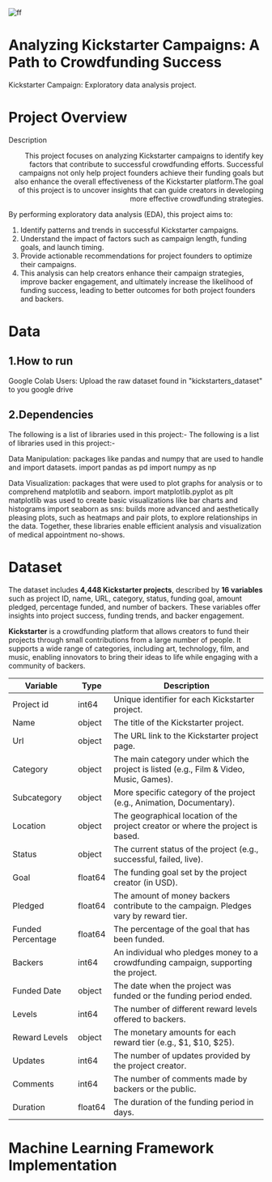 ![ff](https://newlightdigital.com/wp-content/uploads/2023/08/Marketing-Strategies-Any-Business.png)

# Analyzing Kickstarter Campaigns: A Path to Crowdfunding Success
Kickstarter Campaign: Exploratory data analysis project.

# Project Overview
Description
<div style = "text-align: right">This project focuses on analyzing Kickstarter campaigns to identify key factors that contribute to successful crowdfunding efforts. Successful campaigns not only help project founders achieve their funding goals but also enhance the overall effectiveness of the Kickstarter platform.The goal of this project is to uncover insights that can guide creators in developing more effective crowdfunding strategies.</div>

By performing exploratory data analysis (EDA), this project aims to:

1. Identify patterns and trends in successful Kickstarter campaigns.
2. Understand the impact of factors such as campaign length, funding goals, and launch timing.
3. Provide actionable recommendations for project founders to optimize their campaigns.
4. This analysis can help creators enhance their campaign strategies, improve backer engagement, and ultimately increase the likelihood of funding success, leading to better outcomes for both project founders and backers.

# Data
## 1.How to run
Google Colab Users:
Upload the raw dataset found in "kickstarters_dataset" to you google drive 

## 2.Dependencies
The following is a list of libraries used in this project:-
The following is a list of libraries used in this project:-

Data Manipulation: packages like pandas and numpy that are used to handle and import datasets.
import pandas as pd
import numpy as np

Data Visualization: packages that were used to plot graphs for analysis or to comprehend matplotlib and seaborn.
import matplotlib.pyplot as plt matplotlib was used to create basic visualizations like bar charts and histograms
import seaborn as sns: builds more advanced and aesthetically pleasing plots, such as heatmaps and pair plots, to explore relationships in the data. Together, these libraries enable efficient analysis and visualization of medical appointment no-shows.

# Dataset

The dataset includes **4,448 Kickstarter projects**, described by **16 variables** such as project ID, name, URL, category, status, funding goal, amount pledged, percentage funded, and number of backers. These variables offer insights into project success, funding trends, and backer engagement.

**Kickstarter** is a crowdfunding platform that allows creators to fund their projects through small contributions from a large number of people. It supports a wide range of categories, including art, technology, film, and music, enabling innovators to bring their ideas to life while engaging with a community of backers.


| Variable             | Type      | Description                                                                                     |
|----------------------|-----------|-------------------------------------------------------------------------------------------------|
| Project id           | int64     | Unique identifier for each Kickstarter project.                                               |
| Name                 | object    | The title of the Kickstarter project.                                                          |
| Url                  | object    | The URL link to the Kickstarter project page.                                                 |
| Category             | object    | The main category under which the project is listed (e.g., Film & Video, Music, Games).       |
| Subcategory          | object    | More specific category of the project (e.g., Animation, Documentary).                         |
| Location             | object    | The geographical location of the project creator or where the project is based.               |
| Status               | object    | The current status of the project (e.g., successful, failed, live).                           |
| Goal                 | float64   | The funding goal set by the project creator (in USD).                                         |
| Pledged              | float64   | The amount of money backers contribute to the campaign. Pledges vary by reward tier.           |
| Funded Percentage    | float64   | The percentage of the goal that has been funded.                                              |
| Backers              | int64     | An individual who pledges money to a crowdfunding campaign, supporting the project.            |
| Funded Date          | object    | The date when the project was funded or the funding period ended.                             |
| Levels               | int64     | The number of different reward levels offered to backers.                                      |
| Reward Levels        | object    | The monetary amounts for each reward tier (e.g., $1, $10, $25).                              |
| Updates              | int64     | The number of updates provided by the project creator.                                         |
| Comments             | int64     | The number of comments made by backers or the public.                                         |
| Duration             | float64   | The duration of the funding period in days.                                                   |


# Machine Learning Framework Implementation
